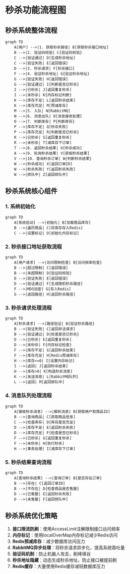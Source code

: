 # 秒杀功能流程图

## 秒杀系统整体流程

```mermaid
graph TD
    A[用户] -->|1. 获取秒杀路径| B[获取秒杀接口地址]
    B -->|2. 验证码校验| C{验证码校验}
    C -->|验证通过| D[生成秒杀地址]
    C -->|验证失败| E[返回错误]
    D -->|3. 秒杀请求| F[秒杀接口]
    F -->|4. 验证秒杀地址| G{验证秒杀地址}
    G -->|验证失败| H[返回错误]
    G -->|验证通过| I{判断是否已秒杀}
    I -->|已秒杀| J[返回重复秒杀]
    I -->|未秒杀| K{内存标记判断}
    K -->|库存不足| L[返回秒杀结束]
    K -->|库存充足| M[预减库存]
    M -->|5. 入队| N[RabbitMQ]
    N -->|6. 消息出队| O[消息接收处理]
    O -->|7. 判断库存| P{判断库存}
    P -->|库存不足| Q[秒杀失败]
    P -->|库存充足| R{判断是否已秒杀}
    R -->|已秒杀| S[返回重复秒杀]
    R -->|未秒杀| T[减库存下订单]
    T -->|8. 返回秒杀结果| U[秒杀成功]
    A -->|9. 轮询秒杀结果| V[获取秒杀结果]
    V -->|10. 查询秒杀订单| W{判断秒杀结果}
    W -->|秒杀成功| X[返回订单ID]
    W -->|秒杀失败| Y[返回秒杀失败]
    W -->|排队中| Z[返回排队中]
```

## 秒杀系统核心组件

### 1. 系统初始化

```mermaid
graph TD
    A[系统启动] -->|初始化| B[加载商品库存]
    B -->|遍历商品| C[将库存存入Redis]
    C -->|设置标记| D[初始化内存标记]
```

### 2. 秒杀接口地址获取流程

```mermaid
graph TD
    A[用户请求] -->|访问限制检查| B{访问频率检查}
    B -->|超过限制| C[返回错误]
    B -->|未超限制| D{验证码校验}
    D -->|验证失败| E[返回错误]
    D -->|验证通过| F[生成随机秒杀路径]
    F -->|MD5加密| G[存入Redis]
    G -->|返回路径| H[返回秒杀路径]
```

### 3. 秒杀请求处理流程

```mermaid
graph TD
    A[秒杀请求] -->|路径验证| B{验证秒杀路径}
    B -->|验证失败| C[返回非法请求]
    B -->|验证通过| D{检查是否已秒杀}
    D -->|已秒杀| E[返回重复秒杀]
    D -->|未秒杀| F{内存标记检查}
    F -->|库存不足| G[返回秒杀结束]
    F -->|库存充足| H[Redis预减库存]
    H -->|库存<=0| I[设置内存标记]
    I -->|返回| J[返回秒杀结束]
    H -->|库存>0| K[构造秒杀消息]
    K -->|发送消息| L[RabbitMQ队列]
    L -->|返回| M[返回排队中]
```

### 4. 消息队列处理流程

```mermaid
graph TD
    A[接收秒杀消息] -->|解析消息| B[获取用户和商品ID]
    B -->|查询商品| C[获取商品信息]
    C -->|检查库存| D{库存是否充足}
    D -->|库存不足| E[返回秒杀失败]
    D -->|库存充足| F{检查是否已秒杀}
    F -->|已秒杀| G[返回重复秒杀]
    F -->|未秒杀| H[执行秒杀]
    H -->|事务处理| I[减库存下订单]
```

### 5. 秒杀结果查询流程

```mermaid
graph TD
    A[查询秒杀结果] -->|查询订单| B{是否存在订单}
    B -->|存在| C[返回订单ID]
    B -->|不存在| D{检查商品是否售罄}
    D -->|已售罄| E[返回秒杀失败]
    D -->|未售罄| F[返回排队中]
```

## 秒杀系统优化策略

1. **接口限流防刷**：使用AccessLimit注解限制接口访问频率
2. **内存标记**：使用localOverMap内存标记减少Redis访问
3. **Redis预减库存**：减少数据库访问压力
4. **RabbitMQ异步处理**：将秒杀请求异步化，提高系统吞吐量
5. **验证码机制**：防止机器人攻击，削峰填谷
6. **秒杀地址隐藏**：动态生成秒杀地址，防止接口被提前刷
7. **Redis缓存**：大量使用Redis缓存减轻数据库压力